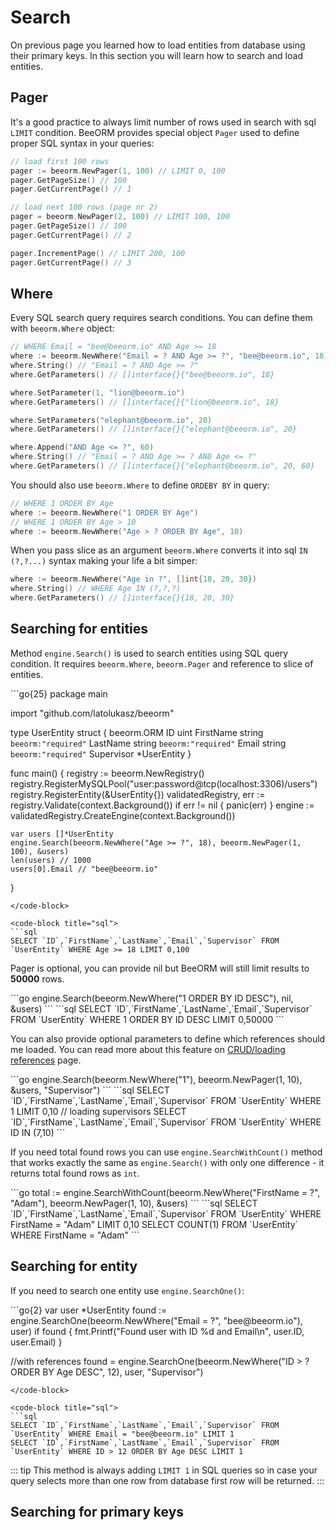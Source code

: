 # Search

On previous page you learned how to load entities from database using their primary keys.
In this section you will learn how to search and load entities.

## Pager

It's a good practice to always limit number of rows used in search with sql 
``LIMIT`` condition. BeeORM provides special object ``Pager`` used to define 
proper SQL syntax in your queries:

```go
// load first 100 rows
pager := beeorm.NewPager(1, 100) // LIMIT 0, 100
pager.GetPageSize() // 100
pager.GetCurrentPage() // 1

// load next 100 rows (page nr 2)
pager = beeorm.NewPager(2, 100) // LIMIT 100, 100
pager.GetPageSize() // 100
pager.GetCurrentPage() // 2

pager.IncrementPage() // LIMIT 200, 100
pager.GetCurrentPage() // 3
```

## Where

Every SQL search query requires search conditions. 
You can define them with ``beeorm.Where`` object:

```go
// WHERE Email = "bee@beeorm.io" AND Age >= 18
where := beeorm.NewWhere("Email = ? AND Age >= ?", "bee@beeorm.io", 18)
where.String() // "Email = ? AND Age >= ?"
where.GetParameters() // []interface{}{"bee@beeorm.io", 18}

where.SetParameter(1, "lion@beeorm.io")
where.GetParameters() // []interface{}{"lion@beeorm.io", 18}

where.SetParameters("elephant@beeorm.io", 20)
where.GetParameters() // []interface{}{"elephant@beeorm.io", 20}

where.Append("AND Age <= ?", 60)
where.String() // "Email = ? AND Age >= ? AND Age <= ?"
where.GetParameters() // []interface{}{"elephant@beeorm.io", 20, 60}
```

You should also use ``beeorm.Where`` to define ``ORDEBY BY`` in query:

```go
// WHERE 1 ORDER BY Age
where := beeorm.NewWhere("1 ORDER BY Age")
// WHERE 1 ORDER BY Age > 10
where := beeorm.NewWhere("Age > ? ORDER BY Age", 10)
```
When you pass slice as an argument ``beeorm.Where`` converts it into
sql ``IN (?,?...)`` syntax making your life a bit simper:

```go
where := beeorm.NewWhere("Age in ?", []int{18, 20, 30})
where.String() // WHERE Age IN (?,?,?)
where.GetParameters() // []interface{}{18, 20, 30}
```

## Searching for entities

Method ``engine.Search()`` is used to search entities using SQL query condition.
It requires ``beeorm.Where``, ``beeorm.Pager`` and reference to slice of entities.

<code-group>
<code-block title="code">
```go{25}
package main

import "github.com/latolukasz/beeorm"

type UserEntity struct {
    beeorm.ORM
    ID         uint
    FirstName  string `beeorm:"required"`
    LastName   string `beeorm:"required"`
    Email      string `beeorm:"required"`
    Supervisor *UserEntity
}

func main() {
    registry := beeorm.NewRegistry()
    registry.RegisterMySQLPool("user:password@tcp(localhost:3306)/users")
    registry.RegisterEntity(&UserEntity{})
    validatedRegistry, err := registry.Validate(context.Background())
    if err != nil {
        panic(err)
    }
    engine := validatedRegistry.CreateEngine(context.Background())

    var users []*UserEntity
    engine.Search(beeorm.NewWhere("Age >= ?", 18), beeorm.NewPager(1, 100), &users)
    len(users) // 1000
    users[0].Email // "bee@beeorm.io"
}
```
</code-block>

<code-block title="sql">
```sql
SELECT `ID`,`FirstName`,`LastName`,`Email`,`Supervisor` FROM `UserEntity` WHERE Age >= 18 LIMIT 0,100
```
</code-block>
</code-group>


Pager is optional, you can provide nil but BeeORM will still limit results to **50000** rows.

<code-group>
<code-block title="code">
```go
engine.Search(beeorm.NewWhere("1 ORDER BY ID DESC"), nil, &users)
```
</code-block>

<code-block title="sql">
```sql
SELECT `ID`,`FirstName`,`LastName`,`Email`,`Supervisor` FROM `UserEntity` WHERE 1 ORDER BY ID DESC LIMIT 0,50000
```
</code-block>
</code-group>

You can also provide optional parameters to define which references should me loaded. 
You can read more about this feature on [CRUD/loading references](/guide/crud.html#loading-references) page.

<code-group>
<code-block title="code">
```go
engine.Search(beeorm.NewWhere("1"), beeorm.NewPager(1, 10), &users, "Supervisor")
```
</code-block>

<code-block title="sql">
```sql
SELECT `ID`,`FirstName`,`LastName`,`Email`,`Supervisor` FROM `UserEntity` WHERE 1 LIMIT 0,10
// loading supervisors
SELECT `ID`,`FirstName`,`LastName`,`Email`,`Supervisor` FROM `UserEntity` WHERE ID IN (7,10)
```
</code-block>
</code-group>

If you need total found rows you can use ``engine.SearchWithCount()`` method that works exactly
the same as ``engine.Search()`` with only one difference - it returns total found rows as `int`.

<code-group>
<code-block title="code">
```go
total := engine.SearchWithCount(beeorm.NewWhere("FirstName = ?", "Adam"), beeorm.NewPager(1, 10), &users)
```
</code-block>

<code-block title="sql">
```sql
SELECT `ID`,`FirstName`,`LastName`,`Email`,`Supervisor` FROM `UserEntity` WHERE FirstName = "Adam" LIMIT 0,10
SELECT COUNT(1) FROM `UserEntity` WHERE FirstName = "Adam"
```
</code-block>
</code-group>

## Searching for entity

If you need to search one entity use ``engine.SearchOne()``:

<code-group>
<code-block title="code">
```go{2}
var user *UserEntity
found := engine.SearchOne(beeorm.NewWhere("Email = ?", "bee@beeorm.io"), user)
if found {
  fmt.Printf("Found user with ID %d and Email\n", user.ID, user.Email)
}

//with references
found = engine.SearchOne(beeorm.NewWhere("ID > ? ORDER BY Age DESC", 12), user, "Supervisor")
```
</code-block>

<code-block title="sql">
```sql
SELECT `ID`,`FirstName`,`LastName`,`Email`,`Supervisor` FROM `UserEntity` WHERE Email = "bee@beeorm.io" LIMIT 1
SELECT `ID`,`FirstName`,`LastName`,`Email`,`Supervisor` FROM `UserEntity` WHERE ID > 12 ORDER BY Age DESC LIMIT 1

```
</code-block>
</code-group>

::: tip
This method is always adding `LIMIT 1` in SQL queries so in case your query selects more
than one row from database first row will be returned.
:::

## Searching for primary keys
